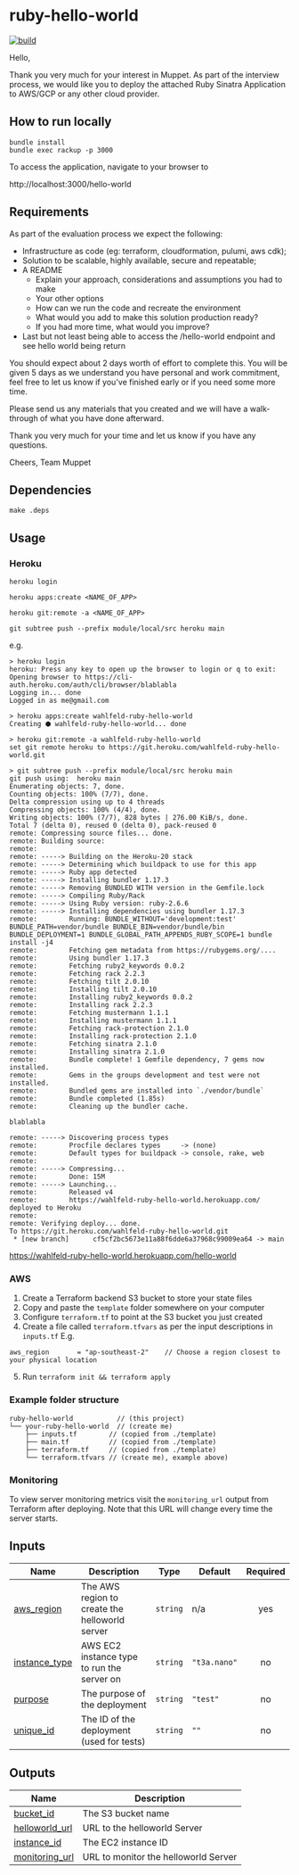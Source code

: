 # ruby-hello-world

<!-- markdown-link-check-disable-next-line -->
[![build](https://github.com/wahlfeld/ruby-hello-world/actions/workflows/build.yml/badge.svg)](https://github.com/wahlfeld/ruby-hello-world/actions/workflows/build.yml)

Hello,

Thank you very much for your interest in Muppet. As part of the interview
process, we would like you to deploy the attached Ruby Sinatra Application to
AWS/GCP or any other cloud provider.

## How to run locally
```
bundle install
bundle exec rackup -p 3000
```

To access the application, navigate to your browser to
<!-- markdown-link-check-disable-next-line -->
http://localhost:3000/hello-world

## Requirements

As part of the evaluation process we expect the following:
  - Infrastructure as code (eg: terraform, cloudformation, pulumi, aws cdk);
  - Solution to be scalable, highly available, secure and repeatable;
  - A README 
    - Explain your approach, considerations and assumptions you had to make
    - Your other options
    - How can we run the code and recreate the environment
    - What would you add to make this solution production ready?
    - If you had more time, what would you improve?
  - Last but not least being able to access the /hello-world endpoint and see
    hello world being return

You should expect about 2 days worth of effort to complete this. You will be
given 5 days as we understand you have personal and work commitment, feel free
to let us know if you've finished early or if you need some more time.

Please send us any materials that you created and we will have a walk-through of
what you have done afterward.

Thank you very much for your time and let us know if you have any questions.

Cheers, Team Muppet

## Dependencies

`make .deps`

## Usage

### Heroku

```
heroku login

heroku apps:create <NAME_OF_APP>

heroku git:remote -a <NAME_OF_APP>

git subtree push --prefix module/local/src heroku main
```

e.g.
```
> heroku login
heroku: Press any key to open up the browser to login or q to exit:
Opening browser to https://cli-auth.heroku.com/auth/cli/browser/blablabla
Logging in... done
Logged in as me@gmail.com

> heroku apps:create wahlfeld-ruby-hello-world
Creating ⬢ wahlfeld-ruby-hello-world... done

> heroku git:remote -a wahlfeld-ruby-hello-world
set git remote heroku to https://git.heroku.com/wahlfeld-ruby-hello-world.git

> git subtree push --prefix module/local/src heroku main
git push using:  heroku main
Enumerating objects: 7, done.
Counting objects: 100% (7/7), done.
Delta compression using up to 4 threads
Compressing objects: 100% (4/4), done.
Writing objects: 100% (7/7), 828 bytes | 276.00 KiB/s, done.
Total 7 (delta 0), reused 0 (delta 0), pack-reused 0
remote: Compressing source files... done.
remote: Building source:
remote:
remote: -----> Building on the Heroku-20 stack
remote: -----> Determining which buildpack to use for this app
remote: -----> Ruby app detected
remote: -----> Installing bundler 1.17.3
remote: -----> Removing BUNDLED WITH version in the Gemfile.lock
remote: -----> Compiling Ruby/Rack
remote: -----> Using Ruby version: ruby-2.6.6
remote: -----> Installing dependencies using bundler 1.17.3
remote:        Running: BUNDLE_WITHOUT='development:test' BUNDLE_PATH=vendor/bundle BUNDLE_BIN=vendor/bundle/bin BUNDLE_DEPLOYMENT=1 BUNDLE_GLOBAL_PATH_APPENDS_RUBY_SCOPE=1 bundle install -j4
remote:        Fetching gem metadata from https://rubygems.org/....
remote:        Using bundler 1.17.3
remote:        Fetching ruby2_keywords 0.0.2
remote:        Fetching rack 2.2.3
remote:        Fetching tilt 2.0.10
remote:        Installing tilt 2.0.10
remote:        Installing ruby2_keywords 0.0.2
remote:        Installing rack 2.2.3
remote:        Fetching mustermann 1.1.1
remote:        Installing mustermann 1.1.1
remote:        Fetching rack-protection 2.1.0
remote:        Installing rack-protection 2.1.0
remote:        Fetching sinatra 2.1.0
remote:        Installing sinatra 2.1.0
remote:        Bundle complete! 1 Gemfile dependency, 7 gems now installed.
remote:        Gems in the groups development and test were not installed.
remote:        Bundled gems are installed into `./vendor/bundle`
remote:        Bundle completed (1.85s)
remote:        Cleaning up the bundler cache.

blablabla

remote: -----> Discovering process types
remote:        Procfile declares types     -> (none)
remote:        Default types for buildpack -> console, rake, web
remote:
remote: -----> Compressing...
remote:        Done: 15M
remote: -----> Launching...
remote:        Released v4
remote:        https://wahlfeld-ruby-hello-world.herokuapp.com/ deployed to Heroku
remote:
remote: Verifying deploy... done.
To https://git.heroku.com/wahlfeld-ruby-hello-world.git
 * [new branch]      cf5cf2bc5673e11a88f6dde6a37968c99009ea64 -> main
```
https://wahlfeld-ruby-hello-world.herokuapp.com/hello-world

### AWS

1. Create a Terraform backend S3 bucket to store your state files
2. Copy and paste the `template` folder somewhere on your computer
3. Configure `terraform.tf` to point at the S3 bucket you just created
4. Create a file called `terraform.tfvars` as per the input descriptions in
   `inputs.tf` E.g.
```
aws_region       = "ap-southeast-2"    // Choose a region closest to your physical location
```
5. Run `terraform init && terraform apply`

### Example folder structure

```
ruby-hello-world           // (this project)
└── your-ruby-hello-world  // (create me)
    ├── inputs.tf        // (copied from ./template)
    ├── main.tf          // (copied from ./template)
    ├── terraform.tf     // (copied from ./template)
    └── terraform.tfvars // (create me), example above)
```

### Monitoring

To view server monitoring metrics visit the `monitoring_url` output from
Terraform after deploying. Note that this URL will change every time the server
starts.

<!-- BEGIN_TF_DOCS -->
## Inputs

| Name | Description | Type | Default | Required |
|------|-------------|------|---------|:--------:|
| <a name="input_aws_region"></a> [aws\_region](#input\_aws\_region) | The AWS region to create the helloworld server | `string` | n/a | yes |
| <a name="input_instance_type"></a> [instance\_type](#input\_instance\_type) | AWS EC2 instance type to run the server on | `string` | `"t3a.nano"` | no |
| <a name="input_purpose"></a> [purpose](#input\_purpose) | The purpose of the deployment | `string` | `"test"` | no |
| <a name="input_unique_id"></a> [unique\_id](#input\_unique\_id) | The ID of the deployment (used for tests) | `string` | `""` | no |

## Outputs

| Name | Description |
|------|-------------|
| <a name="output_bucket_id"></a> [bucket\_id](#output\_bucket\_id) | The S3 bucket name |
| <a name="output_helloworld_url"></a> [helloworld\_url](#output\_helloworld\_url) | URL to the helloworld Server |
| <a name="output_instance_id"></a> [instance\_id](#output\_instance\_id) | The EC2 instance ID |
| <a name="output_monitoring_url"></a> [monitoring\_url](#output\_monitoring\_url) | URL to monitor the helloworld Server |
<!-- END_TF_DOCS -->
